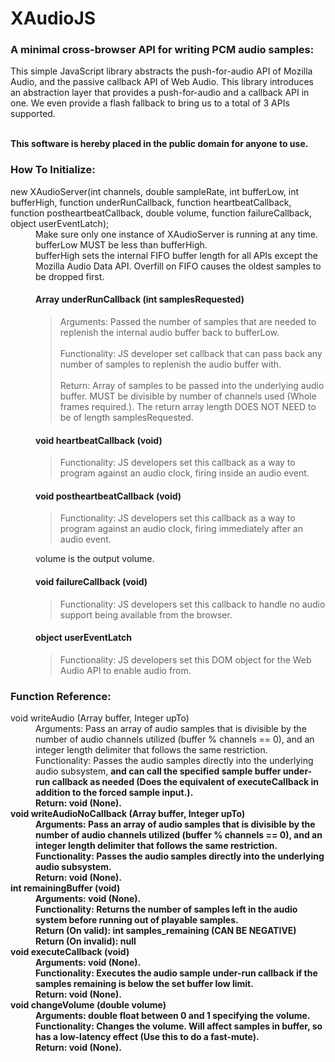 <h1>XAudioJS</h1>
<h3>A minimal cross-browser API for writing PCM audio samples:</h3>
<p>This simple JavaScript library abstracts the push-for-audio API of Mozilla Audio, and the passive callback API of Web Audio.
This library introduces an abstraction layer that provides a push-for-audio and a callback API in one. We even provide a flash fallback to bring us to a total of 3 APIs supported.</p>
<br>
<b>This software is hereby placed in the public domain for anyone to use.</b>
<br>
<h3>How To Initialize:</h3>
<dl>
	<dt>new XAudioServer(int channels, double sampleRate, int bufferLow, int bufferHigh, function underRunCallback, function heartbeatCallback, function postheartbeatCallback, double volume, function failureCallback, object userEventLatch);</dt>
		<dd>Make sure only one instance of XAudioServer is running at any time.</dd>
		<dd>bufferLow MUST be less than bufferHigh.</dd>
		<dd>bufferHigh sets the internal FIFO buffer length for all APIs except the Mozilla Audio Data API. Overfill on FIFO causes the oldest samples to be dropped first.</dd>
		<dd>
			<h4>Array underRunCallback (int samplesRequested)</h4>
			<blockquote>
				Arguments: Passed the number of samples that are needed to replenish the internal audio buffer back to bufferLow.<br><br>
				Functionality: JS developer set callback that can pass back any number of samples to replenish the audio buffer with.<br><br>
				Return: Array of samples to be passed into the underlying audio buffer. MUST be divisible by number of channels used (Whole frames required.). The return array length DOES NOT NEED to be of length samplesRequested.
			</blockquote>
		</dd>
        <dd>
            <h4>void heartbeatCallback (void)</h4>
            <blockquote>
                Functionality: JS developers set this callback as a way to program against an audio clock, firing inside an audio event.
            </blockquote>
        </dd>
        <dd>
            <h4>void postheartbeatCallback (void)</h4>
            <blockquote>
                Functionality: JS developers set this callback as a way to program against an audio clock, firing immediately after an audio event.
            </blockquote>
        </dd>
		<dd>volume is the output volume.</dd>
		<dd>
			<h4>void failureCallback (void)</h4>
			<blockquote>
				Functionality: JS developers set this callback to handle no audio support being available from the browser.
			</blockquote>
		</dd>
		<dd>
			<h4>object userEventLatch</h4>
			<blockquote>
				Functionality: JS developers set this DOM object for the Web Audio API to enable audio from.
			</blockquote>
		</dd>
</dl>
<h3>Function Reference:</h3>
<dl>
	<dt>void writeAudio (Array buffer, Integer upTo)</dt>
		<dd>Arguments: Pass an array of audio samples that is divisible by the number of audio channels utilized (buffer % channels == 0), and an integer length delimiter that follows the same restriction.</dd>
		<dd>Functionality: Passes the audio samples directly into the underlying audio subsystem, <b>and can call the specified sample buffer under-run callback as needed (Does the equivalent of executeCallback in addition to the forced sample input.)<b>.</dd>
		<dd>Return: void (None).</dd>
	<dt>void writeAudioNoCallback (Array buffer, Integer upTo)</dt>
		<dd>Arguments: Pass an array of audio samples that is divisible by the number of audio channels utilized (buffer % channels == 0), and an integer length delimiter that follows the same restriction.</dd>
		<dd>Functionality: Passes the audio samples directly into the underlying audio subsystem.</dd>
		<dd>Return: void (None).</dd>
	<dt>int remainingBuffer (void)</dt>
		<dd>Arguments: void (None).</dd>
		<dd>Functionality: Returns the number of samples left in the audio system before running out of playable samples.</dd>
		<dd>Return (On valid): int samples_remaining (<b>CAN BE NEGATIVE<b>)</dd>
		<dd>Return (On invalid): null</dd>
	<dt>void executeCallback (void)</dt>
		<dd>Arguments: void (None).</dd>
		<dd>Functionality: Executes the audio sample under-run callback if the samples remaining is below the set buffer low limit.</dd>
		<dd>Return: void (None).</dd>
	<dt>void changeVolume (double volume)</dt>
		<dd>Arguments: double float between 0 and 1 specifying the volume.</dd>
		<dd>Functionality: Changes the volume. Will affect samples in buffer, so has a low-latency effect (Use this to do a fast-mute).</dd>
		<dd>Return: void (None).</dd>
</dl>